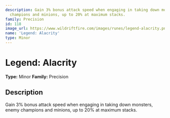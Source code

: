```yaml
---
description: Gain 3% bonus attack speed when engaging in taking down monsters, enemy
  champions and minions, up to 20% at maximum stacks.
family: Precision
id: 118
image_url: https://www.wildriftfire.com/images/runes/legend-alacrity.png
name: 'Legend: Alacrity'
type: Minor
---
```


# Legend: Alacrity

**Type:** Minor
**Family:** Precision

## Description

Gain 3% bonus attack speed when engaging in taking down monsters, enemy champions and minions, up to 20% at maximum stacks.

